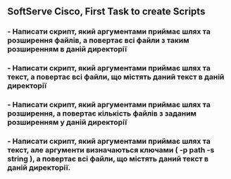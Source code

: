 ## SoftServe Cisco, First Task to create Scripts 

### - Написати скрипт, який аргументами приймає шлях та розширення файлів, а повертає всі файли з таким розширенням в даній директорії						
						
### - Написати скрипт, який аргументами приймає шлях та текст, а повертає всі файли, що містять даний текст в даній директорії						
						
### - Написати скрипт, який аргументами приймає шлях та розширення, а повертає кількість файлів з заданим розширенням у даній директорії						
						
### - Написати скрипт, який аргументами приймає шлях та текст, але аргументи визначаються ключами ( -p path -s string ), а повертає всі файли, що містять даний текст в даній директорії.						
